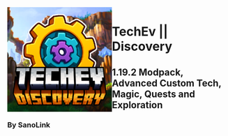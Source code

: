 <img src="packmenu/resources/assets/packmenu/textures/gui/logo.512x512.png" align="left" width="240px" alt="TechEv || Discovery Logo" />

# TechEv || Discovery

## 1.19.2 Modpack, Advanced Custom Tech, Magic, Quests and Exploration

### By SanoLink
